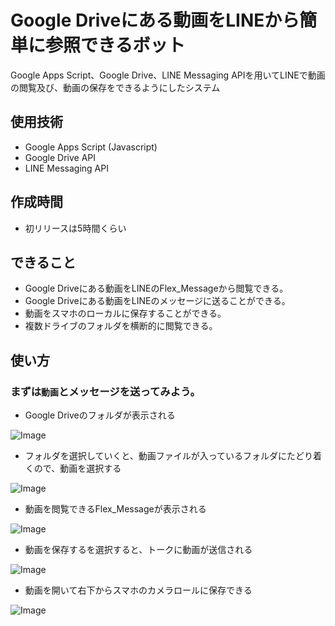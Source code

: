 # Google Driveにある動画をLINEから簡単に参照できるボット
Google Apps Script、Google Drive、LINE Messaging APIを用いてLINEで動画の閲覧及び、動画の保存をできるようにしたシステム
## 使用技術
* Google Apps Script (Javascript)
* Google Drive API
* LINE Messaging API
## 作成時間
* 初リリースは5時間くらい
## できること
* Google Driveにある動画をLINEのFlex_Messageから閲覧できる。
* Google Driveにある動画をLINEのメッセージに送ることができる。
* 動画をスマホのローカルに保存することができる。
* 複数ドライブのフォルダを横断的に閲覧できる。
## 使い方
### まずは`動画`とメッセージを送ってみよう。
* Google Driveのフォルダが表示される

![Image](https://github.com/user-attachments/assets/89a9df4c-a792-4915-add1-9977694039b3)

* フォルダを選択していくと、動画ファイルが入っているフォルダにたどり着くので、動画を選択する

![Image](https://github.com/user-attachments/assets/8004a896-e6fd-48cb-b0c8-2a33d4bbe8b7)

* 動画を閲覧できるFlex_Messageが表示される

![Image](https://github.com/user-attachments/assets/f592e5c4-f550-406e-ad3f-31185b3a0f38)

* 動画を保存するを選択すると、トークに動画が送信される

![Image](https://github.com/user-attachments/assets/b21e332f-8bb7-4657-9cf5-43a6831803c2)

* 動画を開いて右下からスマホのカメラロールに保存できる

![Image](https://github.com/user-attachments/assets/ee8591a0-a699-4899-a853-eabd75b6856b)
